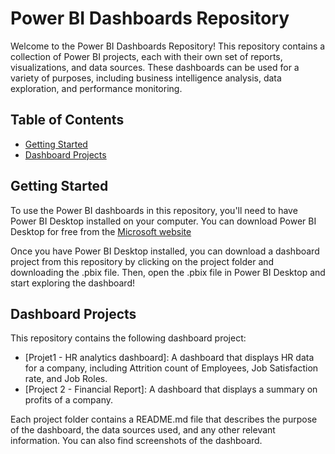 # Power BI Dashboards Repository

Welcome to the Power BI Dashboards Repository! This repository contains a collection of Power BI projects, each with their own set of reports, visualizations, and data sources. These dashboards can be used for a variety of purposes, including business intelligence analysis, data exploration, and performance monitoring.

## Table of Contents

- [Getting Started](#getting-started)
- [Dashboard Projects](#dashboard-projects)


## Getting Started

To use the Power BI dashboards in this repository, you'll need to have Power BI Desktop installed on your computer. You can download Power BI Desktop for free from the [Microsoft website](https://powerbi.microsoft.com/en-us/desktop/)

Once you have Power BI Desktop installed, you can download a dashboard project from this repository by clicking on the project folder and downloading the .pbix file. Then, open the .pbix file in Power BI Desktop and start exploring the dashboard!

## Dashboard Projects

This repository contains the following dashboard project:

- [Projet1 - HR analytics dashboard]: A dashboard that displays HR data for a company, including Attrition count of Employees, Job Satisfaction rate, and Job Roles.
- [Project 2 - Financial Report]: A dashboard that displays a summary on profits of a company. 

Each project folder contains a README.md file that describes the purpose of the dashboard, the data sources used, and any other relevant information. You can also find screenshots of the dashboard.
